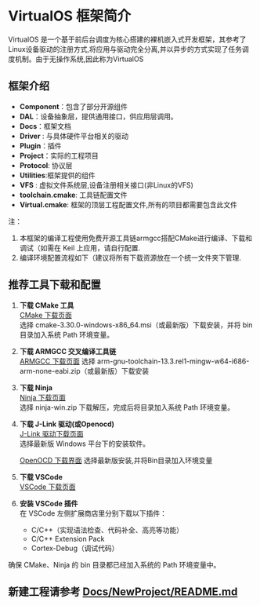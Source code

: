 # VirtualOS 框架简介

VirtualOS 是一个基于前后台调度为核心搭建的裸机嵌入式开发框架，其参考了Linux设备驱动的注册方式,将应用与驱动完全分离,并以异步的方式实现了任务调度机制。由于无操作系统,因此称为VirtualOS 

## 框架介绍
- **Component**：包含了部分开源组件
- **DAL**：设备抽象层，提供通用接口，供应用层调用。
- **Docs**：框架文档
- **Driver** : 与具体硬件平台相关的驱动
- **Plugin**：插件
- **Project**：实际的工程项目
- **Protocol**: 协议层
- **Utilities**:框架提供的组件
- **VFS** : 虚拟文件系统层,设备注册相关接口(非Linux的VFS)
- **toolchain.cmake**: 工具链配置文件
- **Virtual.cmake**: 框架的顶层工程配置文件,所有的项目都需要包含此文件

注：
1. 本框架的编译工程使用免费开源工具链armgcc搭配CMake进行编译、下载和调试（如需在 Keil 上应用，请自行配置.
2. 编译环境配置流程如下（建议将所有下载资源放在一个统一文件夹下管理.

## 推荐工具下载和配置

1. **下载 CMake 工具**  
   [CMake 下载页面](https://cmake.org/download/)  
   选择 cmake-3.30.0-windows-x86_64.msi（或最新版）下载安装，并将 bin 目录加入系统 Path 环境变量。

2. **下载 ARMGCC 交叉编译工具链**  
   [ARMGCC 下载页面](https://developer.arm.com/downloads/-/arm-gnu-toolchain-downloads)
   选择 arm-gnu-toolchain-13.3.rel1-mingw-w64-i686-arm-none-eabi.zip（或最新版）下载安装

3. **下载 Ninja**  
   [Ninja 下载页面](https://github.com/ninja-build/ninja/releases/v1.12.1)  
   选择 ninja-win.zip 下载解压，完成后将目录加入系统 Path 环境变量。

4. **下载 J-Link 驱动(或Openocd)**  
   [J-Link 驱动下载页面](https://www.segger.com/downloads/jlink/)  
   选择最新版 Windows 平台下的安装软件。

   [OpenOCD 下载界面](https://gnutoolchains.com/arm-eabi/openocd/)
   选择最新版安装,并将Bin目录加入环境变量

5. **下载 VSCode**  
   [VSCode 下载页面](https://code.visualstudio.com/)  

6. **安装 VSCode 插件**  
   在 VSCode 左侧扩展商店里分别下载以下插件：
   - C/C++（实现语法检查、代码补全、高亮等功能）
   - C/C++ Extension Pack
   - Cortex-Debug（调试代码）

确保 CMake、Ninja 的 bin 目录都已经加入系统的 Path 环境变量中。

## 新建工程请参考 [Docs/NewProject/README.md](Docs/NewProject/README.md)
